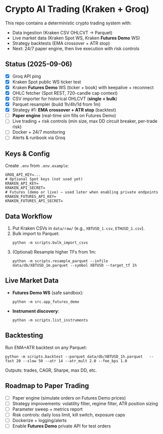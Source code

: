 # Crypto AI Trading (Kraken + Groq)

This repo contains a deterministic crypto trading system with:
- Data ingestion (Kraken CSV OHLCVT → Parquet)
- Live market data (Kraken Spot WS, Kraken **Futures Demo** WS)
- Strategy backtests (EMA crossover + ATR stop)
- Next: 24/7 paper engine, then live execution with risk controls

## Status (2025-09-06)
- [x] Groq API ping
- [x] Kraken Spot public WS ticker test
- [x] Kraken **Futures Demo** WS (ticker + book) with keepalive + reconnect
- [x] OHLC fetcher (Spot REST, 720-candle cap context)
- [x] CSV importer for historical OHLCVT (**single + bulk**)
- [x] Parquet resampler (build 1h/4h/1d from 1m)
- [x] Strategy #1: **EMA crossover + ATR stop** (backtest)
- [ ] **Paper engine** (real-time sim fills on Futures Demo)
- [ ] Live trading + risk controls (min size, max DD circuit breaker, per-trade risk)
- [ ] Docker + 24/7 monitoring
- [ ] Alerts & runbook via Groq

## Keys & Config
Create `.env` from `.env.example`:
```
GROQ_API_KEY=...
# Optional Spot keys (not used yet)
KRAKEN_API_KEY=
KRAKEN_API_SECRET=
# Futures (demo or live) – used later when enabling private endpoints
KRAKEN_FUTURES_API_KEY=
KRAKEN_FUTURES_API_SECRET=
```

## Data Workflow
1. Put Kraken CSVs in `data/raw/` (e.g., `XBTUSD_1.csv`, `ETHUSD_1.csv`).
2. Bulk import to Parquet:
   ```
   python -m scripts.bulk_import_csvs
   ```
3. (Optional) Resample higher TFs from 1m:
   ```
   python -m scripts.resample_parquet --infile data/db/XBTUSD_1m.parquet --symbol XBTUSD --target_tf 1h
   ```

## Live Market Data
- **Futures Demo WS** (safe sandbox):
  ```
  python -m src.app_futures_demo
  ```
- **Instrument discovery**:
  ```
  python -m scripts.list_instruments
  ```

## Backtesting
Run EMA+ATR backtest on any Parquet:
```
python -m scripts.backtest --parquet data/db/XBTUSD_1h.parquet   --fast 20 --slow 50 --atr 14 --atr_mult 2.0 --fee_bps 1.0
```
Outputs: trades, CAGR, Sharpe, max DD, etc.

## Roadmap to Paper Trading
- [ ] Paper engine (simulate orders on Futures Demo prices)
- [ ] Strategy improvements: volatility filter, regime filter, ATR position sizing
- [ ] Parameter sweep + metrics report
- [ ] Risk controls: daily loss limit, kill switch, exposure caps
- [ ] Dockerize + logging/alerts
- [ ] Enable **Futures Demo** private API for test orders
